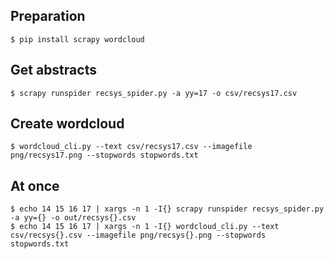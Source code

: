 ## Preparation

```
$ pip install scrapy wordcloud
```

## Get abstracts

```
$ scrapy runspider recsys_spider.py -a yy=17 -o csv/recsys17.csv
```

## Create wordcloud

```
$ wordcloud_cli.py --text csv/recsys17.csv --imagefile png/recsys17.png --stopwords stopwords.txt
```

## At once

```
$ echo 14 15 16 17 | xargs -n 1 -I{} scrapy runspider recsys_spider.py -a yy={} -o out/recsys{}.csv
$ echo 14 15 16 17 | xargs -n 1 -I{} wordcloud_cli.py --text csv/recsys{}.csv --imagefile png/recsys{}.png --stopwords stopwords.txt
```